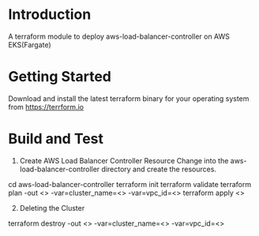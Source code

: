 # Introduction 
A terraform module to deploy aws-load-balancer-controller on AWS EKS(Fargate)

# Getting Started
Download and install the latest terraform binary for your operating system from https://terrform.io

# Build and Test

1. Create AWS Load Balancer Controller Resource
Change into the aws-load-balancer-controller directory and create the resources.

cd aws-load-balancer-controller
terraform init
terraform validate
terraform plan -out <<FILENAME>> -var=cluster_name=<<CLUSTERNAME>> -var=vpc_id=<<VPCID>>
terraform apply <<FILENAME>>

2. Deleting the Cluster

terraform destroy -out <<FILENAME>> -var=cluster_name=<<CLUSTERNAME>> -var=vpc_id=<<VPCID>>



